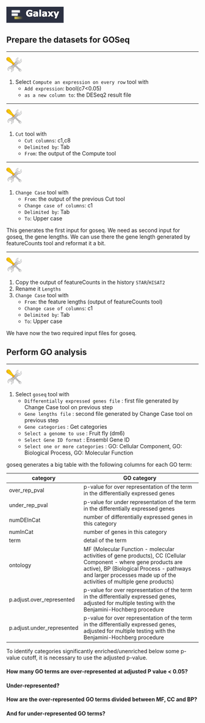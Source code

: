 ![](images/galaxylogo.png)

## Prepare the datasets for GOSeq

----
![](images/tool_small.png)

1. Select `Compute an expression on every row` tool with
    - `Add expression`: bool(c7<0.05)
    - `as a new column to`: the DESeq2 result file
----
![](images/tool_small.png)

1. `Cut` tool with
    - `Cut columns`: c1,c8
    - `Delimited by`: Tab
    - `From`: the output of the Compute tool
----
![](images/tool_small.png)

1. `Change Case` tool with
    - `From`: the output of the previous Cut tool
    - `Change case of columns`: c1
    - `Delimited by`: Tab
    - `To`: Upper case
    
This generates the first input for goseq. We need as second input for goseq, the gene lengths.
We can use there the gene length generated by featureCounts tool and reformat it a bit.

----
![](images/tool_small.png)

1. Copy the output of featureCounts in the history `STAR`/`HISAT2`
2. Rename it `Lengths`
3. `Change Case` tool with
    - `From`: the feature lengths (output of featureCounts tool)
    - `Change case of columns`: c1
    - `Delimited by`: Tab
    - `To`: Upper case

We have now the two required input files for goseq.

## Perform GO analysis

----
![](images/tool_small.png)

1. Select `goseq` tool with
    - `Differentially expressed genes file` : first file generated by Change Case tool on previous step
    - `Gene lengths file` : second file generated by Change Case tool on previous step
    - `Gene categories` : Get categories
    - `Select a genome to use` : Fruit fly (dm6)
    - `Select Gene ID format` : Ensembl Gene ID
    - `Select one or more categories` : GO: Cellular Component, GO: Biological Process, GO: Molecular Function
    
goseq generates a big table with the following columns for each GO term:

|category                     | GO category                                                                                           |
|-----------------------------|-------------------------------------------------------------------------------------------------------|
|over_rep_pval                |p-value for over representation of the term in the differentially expressed genes                      |
|under_rep_pval               |p-value for under representation of the term in the differentially expressed genes                     |
|numDEInCat                   |number of differentially expressed genes in this category                                              |
|numInCat                     |number of genes in this category                                                                       |
|term                         |detail of the term                                                                                     |
|ontology                     |MF (Molecular Function - molecular activities of gene products), CC (Cellular Component - where gene products are active), BP (Biological Process - pathways and larger processes made up of the activities of multiple gene products)|
|p.adjust.over_represented    |p-value for over representation of the term in the differentially expressed genes, adjusted for multiple testing with the Benjamini-Hochberg procedure |
|p.adjust.under_represented   |p-value for over representation of the term in the differentially expressed genes, adjusted for multiple testing with the Benjamini-Hochberg procedure |

To identify categories significantly enriched/unenriched below some p-value cutoff, it is necessary to use the adjusted p-value.

#### How many GO terms are over-represented at adjusted P value < 0.05?
#### Under-represented?

#### How are the over-represented GO terms divided between MF, CC and BP?
#### And for under-represented GO terms?

